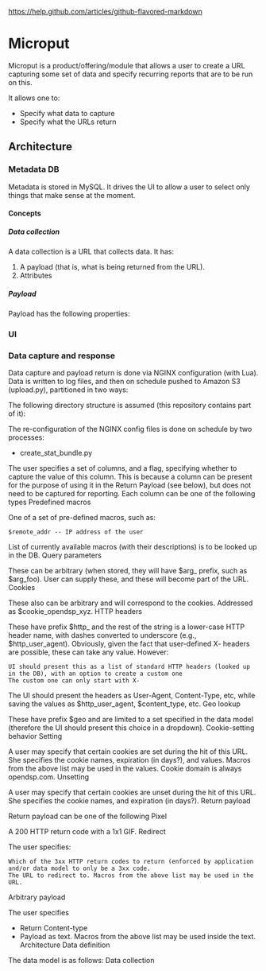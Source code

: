 https://help.github.com/articles/github-flavored-markdown

# Microput 

Microput is a product/offering/module that allows a user to create a URL capturing some set of data and specify recurring reports that are to be run on this.

It allows one to:

- Specify what data to capture
- Specify what the URLs return

## Architecture

### Metadata DB

Metadata is stored in MySQL. It drives the UI to allow a user to select only things that make sense at the moment.

#### Concepts

##### Data collection

A data collection is a URL that collects data. It has:

1. A payload (that is, what is being returned from the URL).
2. Attributes

##### Payload

Payload has the following properties:



### UI

### Data capture and response

Data capture and payload return is done via NGINX configuration (with Lua). Data is written to log files, and then on schedule pushed to Amazon S3 (upload.py), partitioned in two ways:

The following directory structure is assumed (this repository contains part of it):

The re-configuration of the NGINX config files is done on schedule by two processes:

- create_stat_bundle.py 

The user specifies a set of columns, and a flag, specifying whether to capture the value of this column. This is because a column can be present for the purpose of using it in the Return Payload (see below), but does not need to be captured for reporting. Each column can be one of the following types
Predefined macros

One of a set of pre-defined macros, such as:

    $remote_addr -- IP address of the user

List of currently available macros (with their descriptions) is to be looked up in the DB. 
Query parameters

These can be arbitrary (when stored, they will have $arg_ prefix, such as $arg_foo). User can supply these, and these will become part of the URL.
Cookies

These also can be arbitrary and will correspond to the cookies. Addressed as $cookie_opendsp_xyz.
HTTP headers

These have prefix $http_ and the rest of the string is a lower-case HTTP header name, with dashes converted to underscore (e.g., $http_user_agent). Obviously, given the fact that user-defined X- headers are possible, these can take any value. However:

    UI should present this as a list of standard HTTP headers (looked up in the DB), with an option to create a custom one
    The custom one can only start with X-

The UI should present the headers as User-Agent, Content-Type, etc, while saving the values as $http_user_agent, $content_type, etc.
Geo lookup

These have prefix $geo and are limited to a set specified in the data
model (therefore the UI should present this choice in a dropdown).
Cookie-setting behavior
Setting

A user may specify that certain cookies are set during the hit of this URL. She specifies the cookie names, expiration (in days?), and values. Macros from the above list may be used in the values. Cookie domain is always opendsp.com. 
Unsetting

A user may specify that certain cookies are unset during the hit of this URL. She specifies the cookie names, and expiration (in days?). 
Return payload

Return payload can be one of the following
Pixel

A 200 HTTP return code with a 1x1 GIF.
Redirect

The user specifies:

    Which of the 3xx HTTP return codes to return (enforced by application and/or data model to only be a 3xx code.
    The URL to redirect to. Macros from the above list may be used in the URL.

Arbitrary payload

The user specifies

* Return Content-type
* Payload as text. Macros from the above list may be used inside the text.
Architecture
Data definition

The data model is as follows:
Data collection

